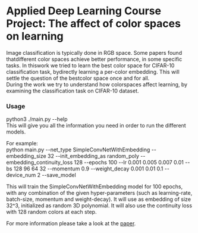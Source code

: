 # Applied Deep Learning Course Project:  The affect of color spaces on learning
Image classification is typically done in RGB space. 
Some papers found thatdifferent color spaces achieve better performance, in some specific tasks. 
In thiswork we tried to learn the best color space for CIFAR-10 classification task, bydirectly learning a per-color embedding. 
This will settle the question of the bestcolor space once and for all.  
During the work we try to understand how colorspaces affect learning, by examining the classification task on CIFAR-10 dataset.

### Usage
python3 ./main.py --help  
This will give you all the information you need in order to run the different models.

For example:  
python main.py --net_type SimpleConvNetWithEmbedding --embedding_size 32 --init_embedding_as random_poly --embedding_continuity_loss 128 --epochs 100 --lr 0.001 0.005 0.007 0.01 --bs 128 96 64 32 --momentum 0.9 --weight_decay 0.001 0.01 0.1 --device_num 2 --save_model 

This will train the SimpleConvNetWithEmbedding model for 100 epochs, with any combination of the given hyper-parameters (such as learning-rate, batch-size, momentum and weight-decay). It will use as embedding of size 32^3, initialized as random 3D polynomial. It will also use the continuity loss with 128 random colors at each step. 

For more information please take a look at the [paper](./The_affect_of_color_spaces_on_learning.pdf).
